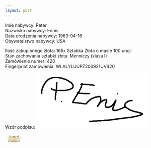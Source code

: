```yaml
---
layout: post
---
```


Imię nabywcy: Peter  
Nazwisko nabywcy: Ennis  
Data urodzenia nabywcy: 1963-04-16  
Obywatelstwo nabywcy: USA  

Ilość zakupionego złota: 165x Sztabka Złota o masie 100 uncji  
Stan zachowania sztabki złota: Menniczy (klasa I)  
Zamówienie numer: 420  
Fingerprint zamówienia: WLALYLUUPZ200921UV420  

Wzór podpisu:
![Peter Ennis](/media/petere.png)

![pic](/media/pic.png)